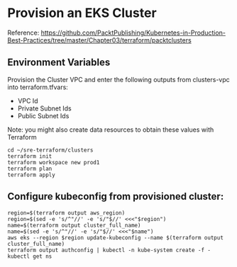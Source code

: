# Provision an EKS Cluster
Reference: https://github.com/PacktPublishing/Kubernetes-in-Production-Best-Practices/tree/master/Chapter03/terraform/packtclusters

## Environment Variables
Provision the Cluster VPC and enter the following outputs from clusters-vpc into terraform.tfvars:
- VPC Id
- Private Subnet Ids
- Public Subnet Ids

Note: you might also create data resources to obtain these values with Terraform

```
cd ~/sre-terraform/clusters
terraform init
terraform workspace new prod1
terraform plan
terraform apply
```

## Configure kubeconfig from provisioned cluster:
```
region=$(terraform output aws_region)
region=$(sed -e 's/^"//' -e 's/"$//' <<<"$region")
name=$(terraform output cluster_full_name)
name=$(sed -e 's/^"//' -e 's/"$//' <<<"$name")
aws eks --region $region update-kubeconfig --name $(terraform output cluster_full_name)
terraform output authconfig | kubectl -n kube-system create -f -
kubectl get ns
```
